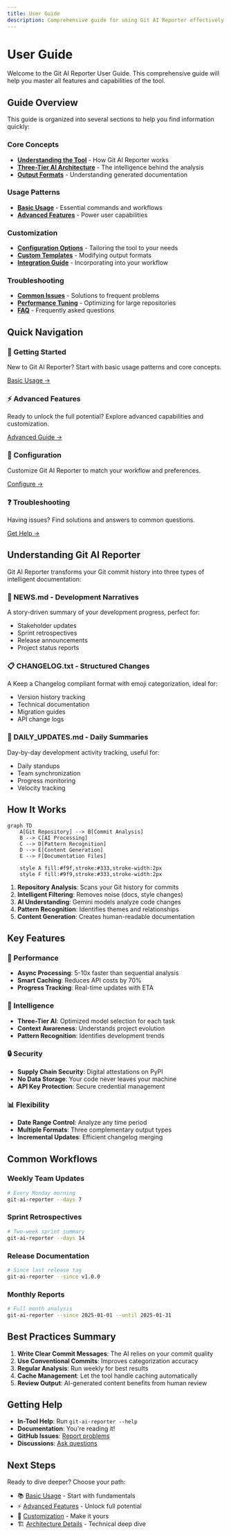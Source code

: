 ```yaml
---
title: User Guide
description: Comprehensive guide for using Git AI Reporter effectively
---
```


# User Guide

Welcome to the Git AI Reporter User Guide. This comprehensive guide will help you master all features and capabilities of the tool.

## Guide Overview

This guide is organized into several sections to help you find information quickly:

### Core Concepts
- **[Understanding the Tool](concepts.md)** - How Git AI Reporter works
- **[Three-Tier AI Architecture](../architecture/index.md)** - The intelligence behind the analysis
- **[Output Formats](output-formats.md)** - Understanding generated documentation

### Usage Patterns
- **[Basic Usage](basic-usage.md)** - Essential commands and workflows
- **[Advanced Features](advanced-usage.md)** - Power user capabilities

### Customization
- **[Configuration Options](configuration.md)** - Tailoring the tool to your needs
- **[Custom Templates](templates.md)** - Modifying output formats
- **[Integration Guide](integration.md)** - Incorporating into your workflow

### Troubleshooting
- **[Common Issues](troubleshooting.md)** - Solutions to frequent problems
- **[Performance Tuning](performance.md)** - Optimizing for large repositories
- **[FAQ](faq.md)** - Frequently asked questions

## Quick Navigation

<div class="grid cards">
  <div class="card">
    <h3>🎯 Getting Started</h3>
    <p>New to Git AI Reporter? Start with basic usage patterns and core concepts.</p>
    <a href="basic-usage/" class="md-button">Basic Usage →</a>
  </div>
  
  <div class="card">
    <h3>⚡ Advanced Features</h3>
    <p>Ready to unlock the full potential? Explore advanced capabilities and customization.</p>
    <a href="advanced-usage/" class="md-button">Advanced Guide →</a>
  </div>
  
  <div class="card">
    <h3>🔧 Configuration</h3>
    <p>Customize Git AI Reporter to match your workflow and preferences.</p>
    <a href="configuration/" class="md-button">Configure →</a>
  </div>
  
  <div class="card">
    <h3>❓ Troubleshooting</h3>
    <p>Having issues? Find solutions and answers to common questions.</p>
    <a href="troubleshooting/" class="md-button">Get Help →</a>
  </div>
</div>

## Understanding Git AI Reporter

Git AI Reporter transforms your Git commit history into three types of intelligent documentation:

### 📰 NEWS.md - Development Narratives
A story-driven summary of your development progress, perfect for:
- Stakeholder updates
- Sprint retrospectives
- Release announcements
- Project status reports

### 📋 CHANGELOG.txt - Structured Changes
A Keep a Changelog compliant format with emoji categorization, ideal for:
- Version history tracking
- Technical documentation
- Migration guides
- API change logs

### 📅 DAILY_UPDATES.md - Daily Summaries
Day-by-day development activity tracking, useful for:
- Daily standups
- Team synchronization
- Progress monitoring
- Velocity tracking

## How It Works

```mermaid
graph TD
    A[Git Repository] --> B[Commit Analysis]
    B --> C[AI Processing]
    C --> D[Pattern Recognition]
    D --> E[Content Generation]
    E --> F[Documentation Files]
    
    style A fill:#f9f,stroke:#333,stroke-width:2px
    style F fill:#9f9,stroke:#333,stroke-width:2px
```

1. **Repository Analysis**: Scans your Git history for commits
2. **Intelligent Filtering**: Removes noise (docs, style changes)
3. **AI Understanding**: Gemini models analyze code changes
4. **Pattern Recognition**: Identifies themes and relationships
5. **Content Generation**: Creates human-readable documentation

## Key Features

### 🚀 Performance
- **Async Processing**: 5-10x faster than sequential analysis
- **Smart Caching**: Reduces API costs by 70%
- **Progress Tracking**: Real-time updates with ETA

### 🎯 Intelligence
- **Three-Tier AI**: Optimized model selection for each task
- **Context Awareness**: Understands project evolution
- **Pattern Recognition**: Identifies development trends

### 🔒 Security
- **Supply Chain Security**: Digital attestations on PyPI
- **No Data Storage**: Your code never leaves your machine
- **API Key Protection**: Secure credential management

### 📊 Flexibility
- **Date Range Control**: Analyze any time period
- **Multiple Formats**: Three complementary output types
- **Incremental Updates**: Efficient changelog merging

## Common Workflows

### Weekly Team Updates
```bash
# Every Monday morning
git-ai-reporter --days 7
```

### Sprint Retrospectives
```bash
# Two-week sprint summary
git-ai-reporter --days 14
```

### Release Documentation
```bash
# Since last release tag
git-ai-reporter --since v1.0.0
```

### Monthly Reports
```bash
# Full month analysis
git-ai-reporter --since 2025-01-01 --until 2025-01-31
```

## Best Practices Summary

1. **Write Clear Commit Messages**: The AI relies on your commit quality
2. **Use Conventional Commits**: Improves categorization accuracy
3. **Regular Analysis**: Run weekly for best results
4. **Cache Management**: Let the tool handle caching automatically
5. **Review Output**: AI-generated content benefits from human review

## Getting Help

- **In-Tool Help**: Run `git-ai-reporter --help`
- **Documentation**: You're reading it!
- **GitHub Issues**: [Report problems](https://github.com/paudley/git-ai-reporter/issues)
- **Discussions**: [Ask questions](https://github.com/paudley/git-ai-reporter/discussions)

## Next Steps

Ready to dive deeper? Choose your path:

- 📚 [Basic Usage](basic-usage.md) - Start with fundamentals
- ⚡ [Advanced Features](advanced-usage.md) - Unlock full potential
- 🎨 [Customization](configuration.md) - Make it yours
- 🏗️ [Architecture Details](../architecture/index.md) - Technical deep dive